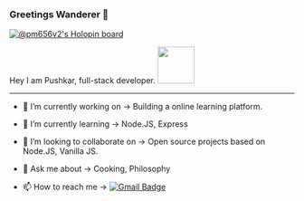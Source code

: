 ### Greetings Wanderer 👋
[![@pm656v2's Holopin board](https://holopin.me/pm656v2)](https://holopin.io/@pm656v2)

Hey I am Pushkar, full-stack developer.   <img src="https://user-images.githubusercontent.com/44649555/194188028-a05edfc1-6cb0-4fe1-82d1-609fda613fcd.gif" height="65" width="65" >

***
  
- 🔭 I’m currently working on -> Building a online learning platform.
- 🌱 I’m currently learning -> Node.JS, Express
- 👯 I’m looking to collaborate on -> Open source projects based on Node.JS, Vanilla JS.
- 💬 Ask me about -> Cooking, Philosophy

- 📫 How to reach me -> [ ![Gmail Badge](https://img.shields.io/badge/-pushkarmahajan1027%40gmail.com-c14438?style=flat-square&logo=Gmail&logoColor=white&link=mailto:pushkarmahajan1027@gmail.com)](mailto:pushkarmahajan1027@gmail.com)


